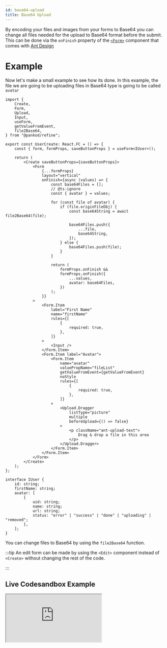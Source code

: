 ```yaml
---
id: base64-upload
title: Base64 Upload
---
```


By encoding your files and images from your forms to Base64 you can change all files needed for the upload to Base64 format before the submit. This can be done via the `onFinish` property of the [`<Form>`](https://ant.design/components/form/#Form) component that comes with [Ant Design](https://ant.design/) 

# Example

Now let's make a small example to see how its done. In this example, the file we are going to be uploading files in Base64 type  is going to be called `avatar`

```tsx  title="pages/users/create.tsx" {7-8, 19-44, 61, 72}
import {
    Create,
    Form,
    Upload,
    Input,
    useForm,
    getValueFromEvent,
    file2Base64,
} from "@pankod/refine";

export const UserCreate: React.FC = () => {
    const { form, formProps, saveButtonProps } = useForm<IUser>();

    return (
        <Create saveButtonProps={saveButtonProps}>
            <Form
                {...formProps}
                layout="vertical"
                onFinish={async (values) => {
                    const base64Files = [];
                    // @ts-ignore
                    const { avatar } = values;

                    for (const file of avatar) {
                        if (file.originFileObj) {
                            const base64String = await file2Base64(file);

                            base64Files.push({
                                ...file,
                                base64String,
                            });
                        } else {
                            base64Files.push(file);
                        }
                    }

                    return (
                        formProps.onFinish &&
                        formProps.onFinish({
                            ...values,
                            avatar: base64Files,
                        })
                    );
                }}
            >
                <Form.Item
                    label="First Name"
                    name="firstName"
                    rules={[
                        {
                            required: true,
                        },
                    ]}
                >
                    <Input />
                </Form.Item>
                <Form.Item label="Avatar">
                    <Form.Item
                        name="avatar"
                        valuePropName="fileList"
                        getValueFromEvent={getValueFromEvent}
                        noStyle
                        rules={[
                            {
                                required: true,
                            },
                        ]}
                    >
                        <Upload.Dragger
                            listType="picture"
                            multiple
                            beforeUpload={() => false}
                        >
                            <p className="ant-upload-text">
                                Drag & drop a file in this area
                            </p>
                        </Upload.Dragger>
                    </Form.Item>
                </Form.Item>
            </Form>
        </Create>
    );
};

interface IUser {
    id: string;
    firstName: string;
    avatar: [
        {
            uid: string;
            name: string;
            url: string;
            status: "error" | "success" | "done" | "uploading" | "removed";
        },
    ];
}
```

You can change files to Base64 by using the `file2Base64` function.

:::tip
An edit form can be made by using the `<Edit>` component instead of `<Create>` without changing the rest of the code.

:::

## Live Codesandbox Example

<iframe src="https://codesandbox.io/embed/refine-base64-upload-example-tz06h?autoresize=1&fontsize=14&module=%2Fsrc%2Fpages%2Fusers%2Fedit.tsx&theme=dark&view=preview"
     style={{width: "100%", height:"80vh", border: "0px", borderRadius: "8px", overflow:"hidden"}}
     title="refine-base64-upload-example"
     allow="accelerometer; ambient-light-sensor; camera; encrypted-media; geolocation; gyroscope; hid; microphone; midi; payment; usb; vr; xr-spatial-tracking"
     sandbox="allow-forms allow-modals allow-popups allow-presentation allow-same-origin allow-scripts"
   ></iframe>
 
